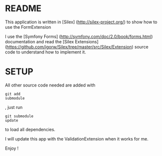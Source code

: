 README
======

This application is written in [Silex] (http://silex-project.org/) to show how to use the FormExtension

I use the [Symfony Forms] (http://symfony.com/doc/2.0/book/forms.html) documentation and read the [Silex Extensions] (https://github.com/igorw/Silex/tree/master/src/Silex/Extension) source code to understand how to implement it.

SETUP
=====

All other source code needed are added with <pre><code>git add submodule</code></pre>, just run <pre><code>git submodule update</code></pre> to load all dependencies.

I will update this app with the ValidationExtension when it works for me.

Enjoy !